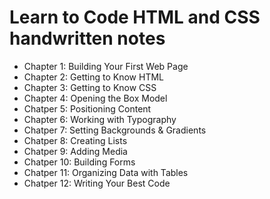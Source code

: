 # Learn to Code HTML and CSS handwritten notes

- Chapter 1: Building Your First Web Page
- Chapter 2: Getting to Know HTML
- Chapter 3: Getting to Know CSS
- Chapter 4: Opening the Box Model
- Chatper 5: Positioning Content
- Chapter 6: Working with Typography
- Chatper 7: Setting Backgrounds & Gradients
- Chatper 8: Creating Lists
- Chatper 9: Adding Media
- Chatper 10: Building Forms
- Chatper 11: Organizing Data with Tables
- Chatper 12: Writing Your Best Code
